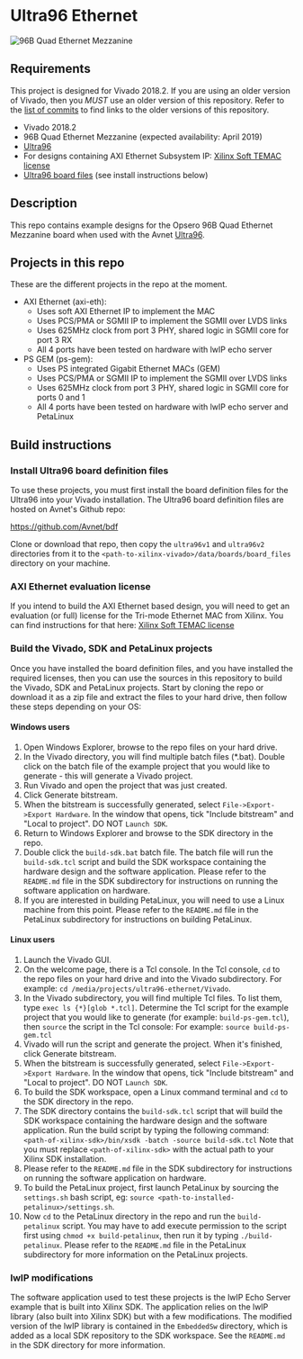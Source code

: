 # Ultra96 Ethernet

![96B Quad Ethernet Mezzanine](https://opsero.com/wp-content/uploads/2019/01/96b-quad-ethernet-mezzanine-med-3.jpg "96B Quad Ethernet Mezzanine")

## Requirements

This project is designed for Vivado 2018.2. If you are using an older version of Vivado, then you *MUST* use an older version
of this repository. Refer to the [list of commits](https://github.com/fpgadeveloper/ultra96-ethernet/commits/master "list of commits")
to find links to the older versions of this repository.

* Vivado 2018.2
* 96B Quad Ethernet Mezzanine (expected availability: April 2019)
* [Ultra96](http://zedboard.org/product/ultra96 "Ultra96")
* For designs containing AXI Ethernet Subsystem IP: [Xilinx Soft TEMAC license](http://ethernetfmc.com/getting-a-license-for-the-xilinx-tri-mode-ethernet-mac/ "Xilinx Soft TEMAC license")
* [Ultra96 board files](https://github.com/Avnet/bdf "Ultra96 board files") (see install instructions below)

## Description

This repo contains example designs for the Opsero 96B Quad Ethernet Mezzanine board when used with the 
Avnet [Ultra96](http://zedboard.org/product/ultra96 "Ultra96").

## Projects in this repo

These are the different projects in the repo at the moment.

* AXI Ethernet (axi-eth):
  * Uses soft AXI Ethernet IP to implement the MAC
  * Uses PCS/PMA or SGMII IP to implement the SGMII over LVDS links
  * Uses 625MHz clock from port 3 PHY, shared logic in SGMII core for port 3 RX
  * All 4 ports have been tested on hardware with lwIP echo server
* PS GEM (ps-gem):
  * Uses PS integrated Gigabit Ethernet MACs (GEM)
  * Uses PCS/PMA or SGMII IP to implement the SGMII over LVDS links
  * Uses 625MHz clock from port 3 PHY, shared logic in SGMII core for ports 0 and 1
  * All 4 ports have been tested on hardware with lwIP echo server and PetaLinux

## Build instructions

### Install Ultra96 board definition files

To use these projects, you must first install the board definition files for the Ultra96 into your Vivado installation.
The Ultra96 board definition files are hosted on Avnet's Github repo:

https://github.com/Avnet/bdf

Clone or download that repo, then copy the `ultra96v1` and `ultra96v2` directories from it to the 
`<path-to-xilinx-vivado>/data/boards/board_files` directory on your machine.

### AXI Ethernet evaluation license

If you intend to build the AXI Ethernet based design, you will need to get an evaluation (or full)
license for the Tri-mode Ethernet MAC from Xilinx. You can find instructions for that here:
[Xilinx Soft TEMAC license](http://ethernetfmc.com/getting-a-license-for-the-xilinx-tri-mode-ethernet-mac/ "Xilinx Soft TEMAC license")

### Build the Vivado, SDK and PetaLinux projects

Once you have installed the board definition files, and you have installed the required licenses, then
you can use the sources in this repository to build the Vivado, SDK and PetaLinux projects. Start by cloning the repo 
or download it as a zip file and extract the files to your hard drive, then follow these steps depending on your OS:

#### Windows users

1. Open Windows Explorer, browse to the repo files on your hard drive.
2. In the Vivado directory, you will find multiple batch files (*.bat).
   Double click on the batch file of the example project that you would
   like to generate - this will generate a Vivado project.
3. Run Vivado and open the project that was just created.
4. Click Generate bitstream.
5. When the bitstream is successfully generated, select `File->Export->Export Hardware`.
   In the window that opens, tick "Include bitstream" and "Local to project".
   DO NOT `Launch SDK`.
6. Return to Windows Explorer and browse to the SDK directory in the repo.
7. Double click the `build-sdk.bat` batch file. The batch file will run the
   `build-sdk.tcl` script and build the SDK workspace containing the hardware
   design and the software application. Please refer to the `README.md` file in the SDK
   subdirectory for instructions on running the software application on hardware.
8. If you are interested in building PetaLinux, you will need to use a Linux machine
   from this point. Please refer to the `README.md` file in the PetaLinux subdirectory
   for instructions on building PetaLinux.

#### Linux users

1. Launch the Vivado GUI.
2. On the welcome page, there is a Tcl console. In the Tcl console, `cd` to the repo files on your hard drive
   and into the Vivado subdirectory. For example: `cd /media/projects/ultra96-ethernet/Vivado`.
3. In the Vivado subdirectory, you will find multiple Tcl files. To list them, type `exec ls {*}[glob *.tcl]`.
   Determine the Tcl script for the example project that you would
   like to generate (for example: `build-ps-gem.tcl`), then `source` the script in the Tcl console:
   For example: `source build-ps-gem.tcl`
4. Vivado will run the script and generate the project. When it's finished, click Generate bitstream.
5. When the bitstream is successfully generated, select `File->Export->Export Hardware`.
   In the window that opens, tick "Include bitstream" and "Local to project".
   DO NOT `Launch SDK`.
6. To build the SDK workspace, open a Linux command terminal and `cd` to the SDK directory in the repo.
7. The SDK directory contains the `build-sdk.tcl` script that will build the SDK workspace containing the hardware
   design and the software application. Run the build script by typing the following command:
   `<path-of-xilinx-sdk>/bin/xsdk -batch -source build-sdk.tcl`
   Note that you must replace `<path-of-xilinx-sdk>` with the actual path to your Xilinx SDK installation.
8. Please refer to the `README.md` file in the SDK subdirectory for instructions on running the software 
   application on hardware.
9. To build the PetaLinux project, first launch PetaLinux by sourcing the `settings.sh` bash script, 
   eg: `source <path-to-installed-petalinux>/settings.sh`.
10. Now `cd` to the PetaLinux directory in the repo and run the `build-petalinux` 
   script. You may have to add execute permission to the script first using `chmod +x build-petalinux`,
   then run it by typing `./build-petalinux`. Please refer to the `README.md` file in the PetaLinux subdirectory
   for more information on the PetaLinux projects.

### lwIP modifications

The software application used to test these projects is the lwIP Echo Server example that is built into
Xilinx SDK. The application relies on the lwIP library (also built into Xilinx SDK) but with a few modifications.
The modified version of the lwIP library is contained in the `EmbeddedSw` directory, which is added as a
local SDK repository to the SDK workspace. See the `README.md` in the SDK directory for more information.
